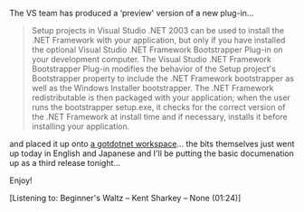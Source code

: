 The VS team has produced a &#8216;preview' version of a new plug-in...

> Setup projects in Visual Studio .NET 2003 can be used to install the .NET Framework with your application, but only if you have installed the optional Visual Studio .NET Framework Bootstrapper Plug-in on your development computer. The Visual Studio .NET Framework Bootstrapper Plug-in modifies the behavior of the Setup project's Bootstrapper property to include the .NET Framework bootstrapper as well as the Windows Installer bootstrapper. The .NET Framework redistributable is then packaged with your application; when the user runs the bootstrapper setup.exe, it checks for the correct version of the .NET Framework at install time and if necessary, installs it before installing your application.

and placed it up onto [a gotdotnet workspace](http://www.gotdotnet.com/Community/Workspaces/Workspace.aspx?id=2f8f0a23-f529-4158-8e0a-d187d16f41f1)... the bits themselves just went up today in English and Japanese and I'll be putting the basic documenation up as a third release tonight...

Enjoy!

<div class="media">
  [Listening to: Beginner's Waltz &#8211; Kent Sharkey &#8211; None (01:24)]
</div>